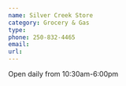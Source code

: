 ```yaml
---
name: Silver Creek Store
category: Grocery & Gas
type:
phone: 250-832-4465
email:
url:
---
```


Open daily from 10:30am-6:00pm
